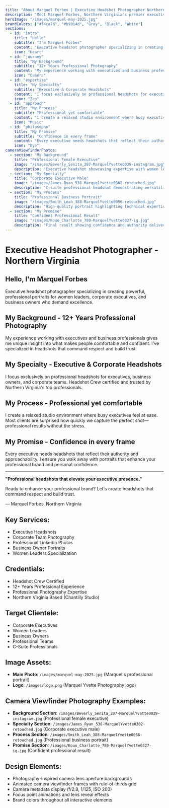 ```yaml
---
title: "About Marquel Forbes | Executive Headshot Photographer Northern Virginia"
description: "Meet Marquel Forbes, Northern Virginia's premier executive headshot photographer. 12+ years professional photography expertise, serving women leaders, corporate executives, and business owners."
heroImage: "/images/marquel-may-2025.jpg"
brandColors: ["#f4ca78", "#b9914d", "Gray", "Black", "White"]
sections:
  - id: "intro"
    title: "Hello"
    subtitle: "I'm Marquel Forbes"
    content: "Executive headshot photographer specializing in creating powerful, professional portraits for women leaders, corporate executives, and business owners who demand excellence."
    icon: "Heart"
  - id: "journey"
    title: "My Background"
    subtitle: "12+ Years Professional Photography"
    content: "My experience working with executives and business professionals gives me unique insight into what makes people comfortable and confident. I've specialized in headshots that command respect and build trust."
    icon: "Camera"
  - id: "expertise"
    title: "My Specialty"
    subtitle: "Executive & Corporate Headshots"
    content: "I focus exclusively on professional headshots for executives, business owners, and corporate teams. Headshot Crew certified and trusted by Northern Virginia's top professionals."
    icon: "Zap"
  - id: "approach"
    title: "My Process"
    subtitle: "Professional yet comfortable"
    content: "I create a relaxed studio environment where busy executives feel at ease. Most clients are surprised how quickly we capture the perfect shot—professional results without the stress."
    icon: "Music"
  - id: "philosophy"
    title: "My Promise"
    subtitle: "Confidence in every frame"
    content: "Every executive needs headshots that reflect their authority and approachability. I ensure you walk away with portraits that enhance your professional brand and personal confidence."
    icon: "Eye"
cameraViewfinderPhotos:
  - section: "My Background"
    title: "Professional Female Executive"
    image: "/images/Beverly_Senita_287-MarquelYvette0039-instagram.jpg"
    description: "Executive headshot showcasing expertise with women leaders"
  - section: "My Specialty" 
    title: "Corporate Executive Male"
    image: "/images/James_Ryan_538-MarquelYvette0302-retouched.jpg"
    description: "C-suite professional headshot demonstrating versatility"
  - section: "My Process"
    title: "Professional Business Portrait"
    image: "/images/Smith_Leah_388-MarquelYvette0056-retouched.jpg"
    description: "High-quality portrait highlighting technical expertise"
  - section: "My Promise"
    title: "Confident Professional Result"
    image: "/images/Kouo_Charlotte_780-MarquelYvette0327-ig.jpg"
    description: "Final result showing confidence and authority delivered"
---
```


# Executive Headshot Photographer - Northern Virginia

## Hello, I'm Marquel Forbes

Executive headshot photographer specializing in creating powerful, professional portraits for women leaders, corporate executives, and business owners who demand excellence.

## My Background - 12+ Years Professional Photography

My experience working with executives and business professionals gives me unique insight into what makes people comfortable and confident. I've specialized in headshots that command respect and build trust.

## My Specialty - Executive & Corporate Headshots

I focus exclusively on professional headshots for executives, business owners, and corporate teams. Headshot Crew certified and trusted by Northern Virginia's top professionals.

## My Process - Professional yet comfortable

I create a relaxed studio environment where busy executives feel at ease. Most clients are surprised how quickly we capture the perfect shot—professional results without the stress.

## My Promise - Confidence in every frame

Every executive needs headshots that reflect their authority and approachability. I ensure you walk away with portraits that enhance your professional brand and personal confidence.

---

**"Professional headshots that elevate your executive presence."**

Ready to enhance your professional brand? Let's create headshots that command respect and build trust.

— Marquel Forbes, Northern Virginia

## Key Services:
- Executive Headshots
- Corporate Team Photography
- Professional LinkedIn Photos
- Business Owner Portraits
- Women Leaders Specialization

## Credentials:
- Headshot Crew Certified
- 12+ Years Professional Experience
- Professional Photography Expertise
- Northern Virginia Based (Chantilly Studio)

## Target Clientele:
- Corporate Executives
- Women Leaders
- Business Owners
- Professional Teams
- C-Suite Professionals

## Image Assets:
- **Main Photo**: `/images/marquel-may-2025.jpg` (Marquel's professional portrait)
- **Logo**: `/images/logo.png` (Marquel Yvette Photography logo)

## Camera Viewfinder Photography Examples:
- **Background Section**: `/images/Beverly_Senita_287-MarquelYvette0039-instagram.jpg` (Professional female executive)
- **Specialty Section**: `/images/James_Ryan_538-MarquelYvette0302-retouched.jpg` (Corporate executive male)
- **Process Section**: `/images/Smith_Leah_388-MarquelYvette0056-retouched.jpg` (Professional business portrait)
- **Promise Section**: `/images/Kouo_Charlotte_780-MarquelYvette0327-ig.jpg` (Confident professional result)

## Design Elements:
- Photography-inspired camera lens aperture backgrounds
- Animated camera viewfinder frames with rule-of-thirds grid
- Camera metadata display (f/2.8, 1/125, ISO 200)
- Focus point animations and lens reveal effects
- Brand colors throughout all interactive elements